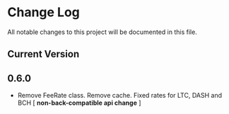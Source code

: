 # Change Log
All notable changes to this project will be documented in this file.

## Current Version

## 0.6.0

* Remove FeeRate class. Remove cache. Fixed rates for LTC, DASH and BCH [ **non-back-compatible api change** ]



